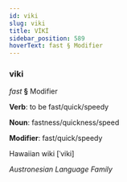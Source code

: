 ```yaml
---
id: viki
slug: viki
title: VİKİ
sidebar_position: 589
hoverText: fast § Modifier
---
```


### viki

*fast* **§** Modifier

**Verb**: to be fast/quick/speedy

**Noun**: fastness/quickness/speed

**Modifier**: fast/quick/speedy

Hawaiian wiki [ˈviki]

*Austronesian Language Family*